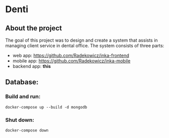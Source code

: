 # Denti

## About the project

The goal of this project was to design and create a system that assists in managing client service in dental office. The system consists of three parts: 
* web app: https://github.com/Radekowicz/inka-frontend
* mobile app: https://github.com/Radekowicz/inka-mobile
* backend app: **this**

## Database:

### Build and run:
`docker-compose up --build -d mongodb`

### Shut down:
`docker-compose down`
